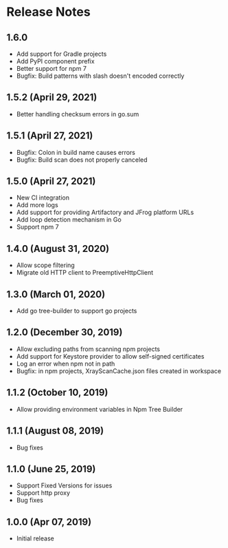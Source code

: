 # Release Notes

## 1.6.0
- Add support for Gradle projects
- Add PyPI component prefix
- Better support for npm 7
- Bugfix: Build patterns with slash doesn't encoded correctly

## 1.5.2 (April 29, 2021)

- Better handling checksum errors in go.sum

## 1.5.1 (April 27, 2021)

- Bugfix: Colon in build name causes errors
- Bugfix: Build scan does not properly canceled

## 1.5.0 (April 27, 2021)

- New CI integration
- Add more logs
- Add support for providing Artifactory and JFrog platform URLs
- Add loop detection mechanism in Go
- Support npm 7

## 1.4.0 (August 31, 2020)

- Allow scope filtering
- Migrate old HTTP client to PreemptiveHttpClient

## 1.3.0 (March 01, 2020)

- Add go tree-builder to support go projects

## 1.2.0 (December 30, 2019)

- Allow excluding paths from scanning npm projects
- Add support for Keystore provider to allow self-signed certificates
- Log an error when npm not in path
- Bugfix: in npm projects, XrayScanCache.json files created in workspace

## 1.1.2 (October 10, 2019)

- Allow providing environment variables in Npm Tree Builder

## 1.1.1 (August 08, 2019)

- Bug fixes

## 1.1.0 (June 25, 2019)

- Support Fixed Versions for issues
- Support http proxy
- Bug fixes

## 1.0.0 (Apr 07, 2019)

- Initial release

